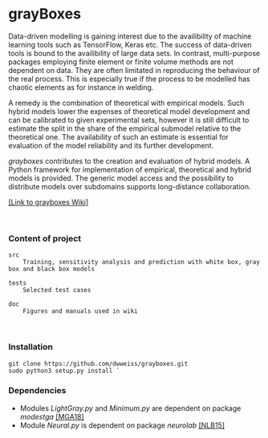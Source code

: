 # grayBoxes

Data-driven modelling is gaining interest due to the availibility of machine learning tools such as TensorFlow, Keras etc. The success of data-driven tools is bound to the availibility of large data sets. In contrast, multi-purpose packages employing finite element or finite volume methods are not dependent on data. They are often limitated in reproducing the behaviour of the real process. This is especially true if the process to be modelled has chaotic elements as for instance in welding.

A remedy is the combination of theoretical with empirical models. Such hybrid models lower the expenses of theoretical model development and can be calibrated to given experimental sets, however it is still difficult to estimate the split in the share of the empirical submodel relative to the theoretical one. The availability of such an estimate is essential for evaluation of the model reliability and its further development.

_grayboxes_ contributes to the creation and evaluation of hybrid models. A Python framework for implementation of empirical, theoretical and hybrid models is provided. The generic model access and the possibility to distribute models over subdomains supports long-distance collaboration.

[[Link to grayboxes Wiki]](https://github.com/dwweiss/grayboxes/wiki/1.-Introduction)

<br>

### Content of project 

    src
        Training, sensitivity analysis and prediction with white box, gray box and black box models

    tests
        Selected test cases

    doc
        Figures and manuals used in wiki
        

### Installation

    git clone https://github.com/dwweiss/grayboxes.git
    sudo python3 setup.py install `

### Dependencies

- Modules _LightGray.py_ and _Minimum.py_ are dependent on package _modestga_ [[MGA18]](https://github.com/dwweiss/grayboxes/wiki/References#mga18)
- Module _Neural.py_ is dependent on package _neurolab_ [[NLB15]](https://github.com/dwweiss/grayboxes/wiki/References#nlb15)
